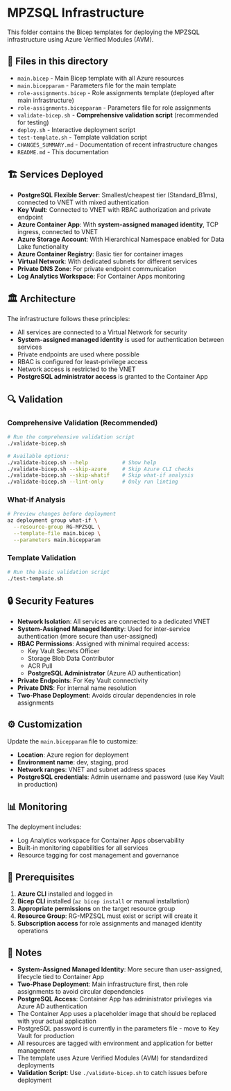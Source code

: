 # MPZSQL Infrastructure

This folder contains the Bicep templates for deploying the MPZSQL infrastructure using Azure Verified Modules (AVM).

## 📁 Files in this directory

- `main.bicep` - Main Bicep template with all Azure resources
- `main.bicepparam` - Parameters file for the main template
- `role-assignments.bicep` - Role assignments template (deployed after main infrastructure)
- `role-assignments.bicepparam` - Parameters file for role assignments
- `validate-bicep.sh` - **Comprehensive validation script** (recommended for testing)
- `deploy.sh` - Interactive deployment script
- `test-template.sh` - Template validation script
- `CHANGES_SUMMARY.md` - Documentation of recent infrastructure changes
- `README.md` - This documentation

## 🏗️ Services Deployed

- **PostgreSQL Flexible Server**: Smallest/cheapest tier (Standard_B1ms), connected to VNET with mixed authentication
- **Key Vault**: Connected to VNET with RBAC authorization and private endpoint
- **Azure Container App**: With **system-assigned managed identity**, TCP ingress, connected to VNET
- **Azure Storage Account**: With Hierarchical Namespace enabled for Data Lake functionality
- **Azure Container Registry**: Basic tier for container images
- **Virtual Network**: With dedicated subnets for different services
- **Private DNS Zone**: For private endpoint communication
- **Log Analytics Workspace**: For Container Apps monitoring

## 🏛️ Architecture

The infrastructure follows these principles:
- All services are connected to a Virtual Network for security
- **System-assigned managed identity** is used for authentication between services
- Private endpoints are used where possible
- RBAC is configured for least-privilege access
- Network access is restricted to the VNET
- **PostgreSQL administrator access** is granted to the Container App



## 🔍 Validation

### Comprehensive Validation (Recommended)

```bash
# Run the comprehensive validation script
./validate-bicep.sh

# Available options:
./validate-bicep.sh --help           # Show help
./validate-bicep.sh --skip-azure     # Skip Azure CLI checks
./validate-bicep.sh --skip-whatif    # Skip what-if analysis
./validate-bicep.sh --lint-only      # Only run linting
```

### What-if Analysis

```bash
# Preview changes before deployment
az deployment group what-if \
  --resource-group RG-MPZSQL \
  --template-file main.bicep \
  --parameters main.bicepparam
```

### Template Validation

```bash
# Run the basic validation script
./test-template.sh
```

## 🔒 Security Features

- **Network Isolation**: All services are connected to a dedicated VNET
- **System-Assigned Managed Identity**: Used for inter-service authentication (more secure than user-assigned)
- **RBAC Permissions**: Assigned with minimal required access:
  - Key Vault Secrets Officer
  - Storage Blob Data Contributor
  - ACR Pull
  - **PostgreSQL Administrator** (Azure AD authentication)
- **Private Endpoints**: For Key Vault connectivity
- **Private DNS**: For internal name resolution
- **Two-Phase Deployment**: Avoids circular dependencies in role assignments

## ⚙️ Customization

Update the `main.bicepparam` file to customize:
- **Location**: Azure region for deployment
- **Environment name**: dev, staging, prod
- **Network ranges**: VNET and subnet address spaces
- **PostgreSQL credentials**: Admin username and password (use Key Vault in production)

## 📊 Monitoring

The deployment includes:
- Log Analytics workspace for Container Apps observability
- Built-in monitoring capabilities for all services
- Resource tagging for cost management and governance

## 🔧 Prerequisites

1. **Azure CLI** installed and logged in
2. **Bicep CLI** installed (`az bicep install` or manual installation)
3. **Appropriate permissions** on the target resource group
4. **Resource Group**: RG-MPZSQL must exist or script will create it
5. **Subscription access** for role assignments and managed identity operations

## 📝 Notes

- **System-Assigned Managed Identity**: More secure than user-assigned, lifecycle tied to Container App
- **Two-Phase Deployment**: Main infrastructure first, then role assignments to avoid circular dependencies
- **PostgreSQL Access**: Container App has administrator privileges via Azure AD authentication
- The Container App uses a placeholder image that should be replaced with your actual application
- PostgreSQL password is currently in the parameters file - move to Key Vault for production
- All resources are tagged with environment and application for better management
- The template uses Azure Verified Modules (AVM) for standardized deployments
- **Validation Script**: Use `./validate-bicep.sh` to catch issues before deployment
